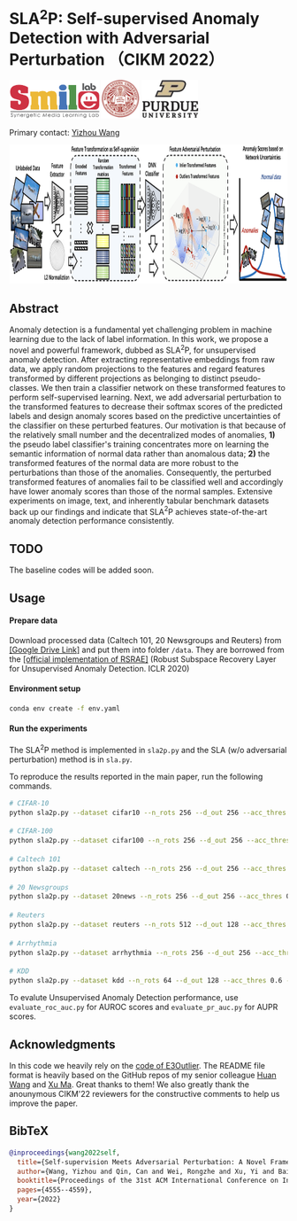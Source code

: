 # SLA$^2$P: Self-supervised Anomaly Detection with Adversarial Perturbation （CIKM 2022）


<div align="left">
    <a><img src="images/smile.png"  height="70px" ></a>
    <a><img src="images/neu.png"  height="70px" ></a>
    <a><img src="images/purdue_smaller.png"  height="70px" ></a>
</div>

Primary contact: [Yizhou Wang](mailto:wyzjack990122@gmail.com)

<div align="center">
  <img src="images/framework.png" width="850px" height="250px">
</div>


## Abstract

Anomaly detection is a fundamental yet challenging problem in machine learning due to the lack of label information. In this work, we propose a novel and powerful framework, dubbed as SLA$^2$P, for unsupervised anomaly detection. After extracting representative embeddings from raw data, we apply random projections to the features and regard features transformed by different projections as belonging to distinct pseudo-classes. We then train a classifier network on these transformed features to perform self-supervised learning. Next, we add adversarial perturbation to the transformed features to decrease their softmax scores of the predicted labels and design anomaly scores based on the predictive uncertainties of the classifier on these perturbed features. Our motivation is that because of the relatively small number and the decentralized modes of anomalies, **1)** the pseudo label classifier's training concentrates more on learning the semantic information of normal data rather than anomalous data; **2)** the transformed features of the normal data are more robust to the perturbations than those of the anomalies. Consequently, the perturbed transformed features of anomalies fail to be classified well and accordingly have lower anomaly scores than those of the normal samples. Extensive experiments on image, text, and inherently tabular benchmark datasets back up our findings and indicate that SLA$^2$P achieves state-of-the-art anomaly detection performance consistently.

## TODO
The baseline codes will be added soon.

## Usage

#### Prepare data

Download processed data (Caltech 101, 20 Newsgroups and Reuters) from [[Google Drive Link]](https://drive.google.com/drive/folders/11Bvi9x3dfDql5tov4NmEgVtLGQRFKPSy?usp=sharing) and put them into folder `/data`. They are borrowed from the [[official implementation of RSRAE]](https://github.com/dmzou/RSRAE) (Robust Subspace Recovery Layer for Unsupervised Anomaly Detection. ICLR 2020)


#### Environment setup

```bash
conda env create -f env.yaml
```

#### Run the experiments

The SLA$^2$P method is implemented in `sla2p.py` and the SLA (w/o adversarial perturbation) method is in `sla.py`. 

To reproduce the results reported in the main paper, run the following commands.

```bash
# CIFAR-10
python sla2p.py --dataset cifar10 --n_rots 256 --d_out 256 --acc_thres 0.6 --epsilon 1000

# CIFAR-100
python sla2p.py --dataset cifar100 --n_rots 256 --d_out 256 --acc_thres 0.6 --epsilon 10000

# Caltech 101
python sla2p.py --dataset caltech --n_rots 256 --d_out 256 --acc_thres 0.6 --epsilon 1000

# 20 Newsgroups
python sla2p.py --dataset 20news --n_rots 256 --d_out 256 --acc_thres 0.75 --epsilon 10

# Reuters
python sla2p.py --dataset reuters --n_rots 512 --d_out 128 --acc_thres 0.3 --epsilon 100

# Arrhythmia
python sla2p.py --dataset arrhythmia --n_rots 256 --d_out 256 --acc_thres 0.6 --epsilon 1000

# KDD
python sla2p.py --dataset kdd --n_rots 64 --d_out 128 --acc_thres 0.6 --epsilon 1000

``` 

To evalute Unsupervised Anomaly Detection performance, use `evaluate_roc_auc.py` for AUROC scores and `evaluate_pr_auc.py` for AUPR scores.



## Acknowledgments
In this code we heavily rely on the [code of E3Outlier](https://github.com/demonzyj56/E3Outlier). The README file format is heavily based on the GitHub repos of my senior colleague [Huan Wang](https://github.com/MingSun-Tse) and [Xu Ma](https://github.com/ma-xu). Great thanks to them! We also greatly thank the anounymous CIKM'22 reviewers for the constructive comments to help us improve the paper. 


## BibTeX

```BibTeX
@inproceedings{wang2022self,
  title={Self-supervision Meets Adversarial Perturbation: A Novel Framework for Anomaly Detection},
  author={Wang, Yizhou and Qin, Can and Wei, Rongzhe and Xu, Yi and Bai, Yue and Fu, Yun},
  booktitle={Proceedings of the 31st ACM International Conference on Information \& Knowledge Management},
  pages={4555--4559},
  year={2022}
}
```
